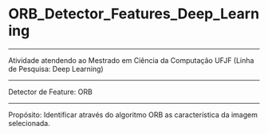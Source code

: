 # ORB_Detector_Features_Deep_Learning

---

Atividade atendendo ao Mestrado em Ciência da Computação UFJF (Linha de Pesquisa: Deep Learning)

---

Detector de Feature: ORB

---

Propósito: Identificar através do algoritmo ORB as característica da imagem selecionada.
